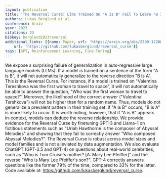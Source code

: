 ```yaml
---
layout: publication
title: 'The Reversal Curse: Llms Trained On "A Is B" Fail To Learn "B Is A"'
authors: Lukas Berglund et al.
conference: Arxiv
year: 2023
citations: 23
bibkey: berglund2023reversal
additional_links: [{name: Paper, url: 'https://arxiv.org/abs/2309.12288'}, {name: Code,
    url: 'https://github.com/lukasberglund/reversal_curse'}]
tags: [GPT, Reinforcement Learning, Fine-Tuning]
---
```

We expose a surprising failure of generalization in auto-regressive large
language models (LLMs). If a model is trained on a sentence of the form "A is
B", it will not automatically generalize to the reverse direction "B is A".
This is the Reversal Curse. For instance, if a model is trained on "Valentina
Tereshkova was the first woman to travel to space", it will not automatically
be able to answer the question, "Who was the first woman to travel to space?".
Moreover, the likelihood of the correct answer ("Valentina Tershkova") will not
be higher than for a random name. Thus, models do not generalize a prevalent
pattern in their training set: if "A is B" occurs, "B is A" is more likely to
occur. It is worth noting, however, that if "A is B" appears in-context, models
can deduce the reverse relationship. We provide evidence for the Reversal Curse
by finetuning GPT-3 and Llama-1 on fictitious statements such as "Uriah
Hawthorne is the composer of Abyssal Melodies" and showing that they fail to
correctly answer "Who composed Abyssal Melodies?". The Reversal Curse is robust
across model sizes and model families and is not alleviated by data
augmentation. We also evaluate ChatGPT (GPT-3.5 and GPT-4) on questions about
real-world celebrities, such as "Who is Tom Cruise's mother? [A: Mary Lee
Pfeiffer]" and the reverse "Who is Mary Lee Pfeiffer's son?". GPT-4 correctly
answers questions like the former 79% of the time, compared to 33% for the
latter.
  Code available at: https://github.com/lukasberglund/reversal_curse.
